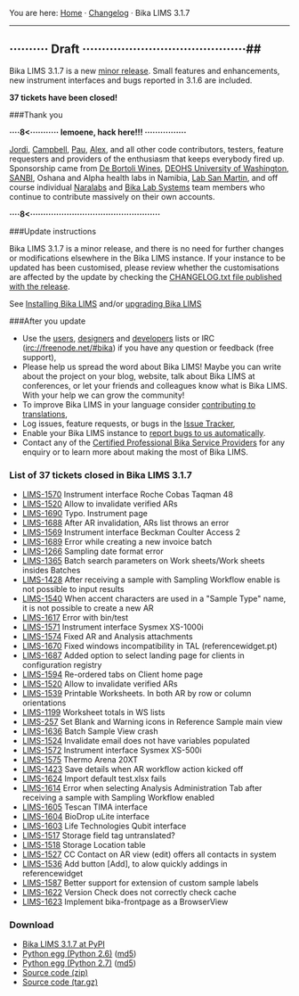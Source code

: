 You are here: [Home](https://github.com/bikalabs/Bika-LIMS/wiki) · [Changelog](https://github.com/bikalabs/Bika-LIMS/wiki/changelog) · Bika LIMS 3.1.7
***
## ·········· Draft ··········································##

Bika LIMS 3.1.7 is a new [minor release](https://github.com/bikalabs/Bika-LIMS/wiki/Release-cycle). Small features and enhancements, new instrument interfaces and bugs reported in 3.1.6 are included.

**37 tickets have been closed!**

###Thank you

**····8<··········· lemoene, hack here!!! ················**

[Jordi](http://github.com/xispa), [Campbell](http://github.com/rockfruit), [Pau](http://github.com/espurna), [Alex](https://github.com/zylinx), and all other code contributors, testers, feature requesters and providers of the enthusiasm that keeps everybody fired up.  Sponsorship came from [De Bortoli Wines](http://www.debortoli.com.au/), [DEOHS University of Washington](http://deohs.washington.edu/), [SANBI](http://www.sanbi.ac.za/), Oshana and Alpha health labs in Namibia, [Lab San Martin](http://www.laboratoriosanmartin.com/), and off course individual [Naralabs](http://naralabs.com/) and [Bika Lab Systems](http://bikalabs.com/) team members who continue to contribute massively on their own accounts.

**····8<··················································**

###Update instructions

Bika LIMS 3.1.7 is a minor release, and there is no need for further changes or modifications elsewhere in the Bika LIMS instance. If your instance to be updated has been customised, please review whether the customisations are affected by the update by checking the [CHANGELOG.txt file published with the release](https://raw.githubusercontent.com/bikalabs/Bika-LIMS/3.1.7/CHANGELOG.txt).

See [Installing Bika LIMS](https://github.com/bikalabs/Bika-LIMS/blob/0c606e0/INSTALL.rst) and/or [upgrading Bika LIMS](https://github.com/bikalabs/Bika-LIMS/blob/0c606e0/INSTALL.rst)

###After you update
- Use the [users](http://lists.sourceforge.net/lists/listinfo/bika-users), [designers](https://groups.google.com/forum/?hl=en) and [developers](http://lists.sourceforge.net/lists/listinfo/bika-developers) lists or IRC ([irc://freenode.net/#bika](http://webchat.freenode.net?randomnick=1&channels=%23bika&uio=d4)) if you have any question or feedback (free support),
- Please help us spread the word about Bika LIMS! Maybe you can write about the project on your blog, website, talk about Bika LIMS at conferences, or let your friends and colleagues know what is Bika LIMS. With your help we can grow the community!    
- To improve Bika LIMS in your language consider [contributing to translations](https://www.transifex.com/projects/p/bika-lims/),
- Log issues, feature requests, or bugs in the [Issue Tracker](http://jira.bikalabs.com/),
- Enable your Bika LIMS instance to [report bugs to us automatically](https://github.com/bikalabs/Bika-LIMS/blob/0c606e0/INSTALL.rst#log-errors-to-sentrybikalabscom).
- Contact any of the [Certified Professional Bika Service Providers](http://www.bikalims.org/support-and-service-provision) for any enquiry or to learn more about making the most of Bika LIMS.

### List of 37 tickets closed in Bika LIMS 3.1.7

- [LIMS-1570](https://jira.bikalabs.com/browse/LIMS-1570) Instrument interface Roche Cobas Taqman 48
- [LIMS-1520](https://jira.bikalabs.com/browse/LIMS-1520) Allow to invalidate verified ARs
- [LIMS-1690](https://jira.bikalabs.com/browse/LIMS-1690) Typo. Instrument page
- [LIMS-1688](https://jira.bikalabs.com/browse/LIMS-1688) After AR invalidation, ARs list throws an error
- [LIMS-1569](https://jira.bikalabs.com/browse/LIMS-1569) Instrument interface Beckman Coulter Access 2
- [LIMS-1689](https://jira.bikalabs.com/browse/LIMS-1689) Error while creating a new invoice batch
- [LIMS-1266](https://jira.bikalabs.com/browse/LIMS-1266) Sampling date format error
- [LIMS-1365](https://jira.bikalabs.com/browse/LIMS-1365) Batch search parameters on Work sheets/Work sheets insides Batches
- [LIMS-1428](https://jira.bikalabs.com/browse/LIMS-1428) After receiving a sample with Sampling Workflow enable is not possible to input results
- [LIMS-1540](https://jira.bikalabs.com/browse/LIMS-1540) When accent characters are used in a "Sample Type" name, it is not possible to create a new AR
- [LIMS-1617](https://jira.bikalabs.com/browse/LIMS-1617) Error with bin/test
- [LIMS-1571](https://jira.bikalabs.com/browse/LIMS-1571) Instrument interface Sysmex XS-1000i
- [LIMS-1574](https://jira.bikalabs.com/browse/LIMS-1574) Fixed AR and Analysis attachments
- [LIMS-1670](https://jira.bikalabs.com/browse/LIMS-1670) Fixed windows incompatibility in TAL (referencewidget.pt)
- [LIMS-1687](https://jira.bikalabs.com/browse/LIMS-1687) Added option to select landing page for clients in configuration registry
- [LIMS-1594](https://jira.bikalabs.com/browse/LIMS-1594) Re-ordered tabs on Client home page
- [LIMS-1520](https://jira.bikalabs.com/browse/LIMS-1520) Allow to invalidate verified ARs
- [LIMS-1539](https://jira.bikalabs.com/browse/LIMS-1539) Printable Worksheets. In both AR by row or column orientations
- [LIMS-1199](https://jira.bikalabs.com/browse/LIMS-1199) Worksheet totals in WS lists
- [LIMS-257](https://jira.bikalabs.com/browse/LIMS-257) Set Blank and Warning icons in Reference Sample main view
- [LIMS-1636](https://jira.bikalabs.com/browse/LIMS-1636) Batch Sample View crash
- [LIMS-1524](https://jira.bikalabs.com/browse/LIMS-1524) Invalidate email does not have variables populated
- [LIMS-1572](https://jira.bikalabs.com/browse/LIMS-1572) Instrument interface Sysmex XS-500i
- [LIMS-1575](https://jira.bikalabs.com/browse/LIMS-1575) Thermo Arena 20XT
- [LIMS-1423](https://jira.bikalabs.com/browse/LIMS-1423) Save details when AR workflow action kicked off
- [LIMS-1624](https://jira.bikalabs.com/browse/LIMS-1624) Import default test.xlsx fails
- [LIMS-1614](https://jira.bikalabs.com/browse/LIMS-1614) Error when selecting Analysis Administration Tab after receiving a sample with Sampling Workflow enabled
- [LIMS-1605](https://jira.bikalabs.com/browse/LIMS-1605) Tescan TIMA interface
- [LIMS-1604](https://jira.bikalabs.com/browse/LIMS-1604) BioDrop uLite interface
- [LIMS-1603](https://jira.bikalabs.com/browse/LIMS-1603) Life Technologies Qubit interface
- [LIMS-1517](https://jira.bikalabs.com/browse/LIMS-1517) Storage field tag untranslated?
- [LIMS-1518](https://jira.bikalabs.com/browse/LIMS-1518) Storage Location table
- [LIMS-1527](https://jira.bikalabs.com/browse/LIMS-1527) CC Contact on AR view (edit) offers all contacts in system
- [LIMS-1536](https://jira.bikalabs.com/browse/LIMS-1536) Add button [Add], to alow quickly addings in referencewidget
- [LIMS-1587](https://jira.bikalabs.com/browse/LIMS-1587) Better support for extension of custom sample labels
- [LIMS-1622](https://jira.bikalabs.com/browse/LIMS-1622) Version Check does not correctly check cache
- [LIMS-1623](https://jira.bikalabs.com/browse/LIMS-1623) Implement bika-frontpage as a BrowserView

### Download
- [Bika LIMS 3.1.7 at PyPI](https://pypi.python.org/pypi/bika.lims/3.1.7)
- [Python egg (Python 2.6)](https://pypi.python.org/packages/2.6/b/bika.lims/bika.lims-3.1.6-py2.6.egg#md5=a46b3832c2bd13efd20cfac7de3604b8) ([md5](https://pypi.python.org/pypi?:action=show_md5&digest=a46b3832c2bd13efd20cfac7de3604b8))
- [Python egg (Python 2.7)](https://pypi.python.org/packages/2.7/b/bika.lims/bika.lims-3.1.6-py2.7.egg#md5=135edc42993a798c6c19cc41376e2dcf) ([md5](https://pypi.python.org/pypi?:action=show_md5&digest=135edc42993a798c6c19cc41376e2dcf))
- [Source code (zip)](https://github.com/bikalabs/Bika-LIMS/archive/3.1.7.zip)
- [Source code (tar.gz)](https://github.com/bikalabs/Bika-LIMS/archive/3.1.7.tar.gz)
